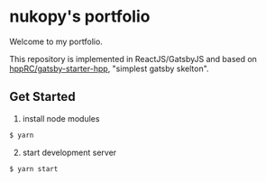 # nukopy's portfolio

Welcome to my portfolio.

This repository is implemented in ReactJS/GatsbyJS and based on [hppRC/gatsby-starter-hpp](https://github.com/hppRC/gatsby-starter-hpp), "simplest gatsby skelton".

## Get Started

1. install node modules

```sh
$ yarn
```

2. start development server

```sh
$ yarn start
```
